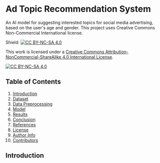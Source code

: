 # Ad Topic Recommendation System
 An AI model for suggesting interested topics for social media advertising, based on the user's age and gender.
 This project uses Creative Commons Non-Commercial International license. 

Shield: [![CC BY-NC-SA 4.0][cc-by-nc-sa-shield]][cc-by-nc-sa]

This work is licensed under a
[Creative Commons Attribution-NonCommercial-ShareAlike 4.0 International License][cc-by-nc-sa].

[![CC BY-NC-SA 4.0][cc-by-nc-sa-image]][cc-by-nc-sa]

[cc-by-nc-sa]: http://creativecommons.org/licenses/by-nc-sa/4.0/
[cc-by-nc-sa-image]: https://licensebuttons.net/l/by-nc-sa/4.0/88x31.png
[cc-by-nc-sa-shield]: https://img.shields.io/badge/License-CC%20BY--NC--SA%204.0-lightgrey.svg

## Table of Contents
1. [Introduction](#introduction)
2. [Dataset](#dataset)
3. [Data Preprocessing](#data-preprocessing)
4. [Model](#model)
5. [Results](#results)
6. [Conclusion](#conclusion)
7. [References](#references)
8. [License](#license)
9. [Author Info](#author-info)
10. [Contributors](#contributors)

## Introduction
